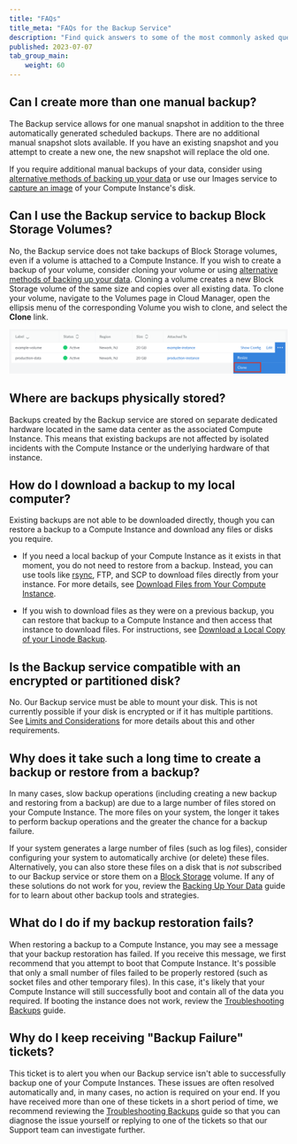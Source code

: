 ```yaml
---
title: "FAQs"
title_meta: "FAQs for the Backup Service"
description: "Find quick answers to some of the most commonly asked questions for Linode's Backup Service."
published: 2023-07-07
tab_group_main:
    weight: 60
---
```


## Can I create more than one manual backup?

The Backup service allows for one manual snapshot in addition to the three automatically generated scheduled backups. There are no additional manual snapshot slots available. If you have an existing snapshot and you attempt to create a new one, the new snapshot will replace the old one.

If you require additional manual backups of your data, consider using [alternative methods of backing up your data](/docs/guides/backing-up-your-data/) or use our Images service to [capture an image](/docs/products/tools/images/guides/capture-an-image/) of your Compute Instance's disk.

## Can I use the Backup service to backup Block Storage Volumes?

No, the Backup service does not take backups of Block Storage volumes, even if a volume is attached to a Compute Instance. If you wish to create a backup of your volume, consider cloning your volume or using [alternative methods of backing up your data](/docs/guides/backing-up-your-data/). Cloning a volume creates a new Block Storage volume of the same size and copies over all existing data. To clone your volume, navigate to the Volumes page in Cloud Manager, open the ellipsis menu of the corresponding Volume you wish to clone, and select the **Clone** link.

![Screenshot of the Clone link for a Block Storage volume](clone-volume.png)

## Where are backups physically stored?

Backups created by the Backup service are stored on separate dedicated hardware located in the same data center as the associated Compute Instance. This means that existing backups are not affected by isolated incidents with the Compute Instance or the underlying hardware of that instance.

## How do I download a backup to my local computer?

Existing backups are not able to be downloaded directly, though you can restore a backup to a Compute Instance and download any files or disks you require.

- If you need a local backup of your Compute Instance as it exists in that moment, you do not need to restore from a backup. Instead, you can use tools like [rsync](/docs/guides/backing-up-your-data/#manual-backup-via-rsync), FTP, and SCP to download files directly from your instance. For more details, see [Download Files from Your Compute Instance](/docs/guides/download-files-from-a-compute-instance/).

- If you wish to download files as they were on a previous backup, you can restore that backup to a Compute Instance and then access that instance to download files. For instructions, see [Download a Local Copy of your Linode Backup](/docs/products/storage/backups/guides/download-backups-locally/).

## Is the Backup service compatible with an encrypted or partitioned disk?

No. Our Backup service must be able to mount your disk. This is not currently possible if your disk is encrypted or if it has multiple partitions. See [Limits and Considerations](/docs/products/storage/backups/#limits-and-considerations) for more details about this and other requirements.

## Why does it take such a long time to create a backup or restore from a backup?

In many cases, slow backup operations (including creating a new backup and restoring from a backup) are due to a large number of files stored on your Compute Instance. The more files on your system, the longer it takes to perform backup operations and the greater the chance for a backup failure.

If your system generates a large number of files (such as log files), consider configuring your system to automatically archive (or delete) these files. Alternatively, you can also store these files on a disk that is *not* subscribed to our Backup service or store them on a [Block Storage](https://www.linode.com/products/block-storage/) volume. If any of these solutions do not work for you, review the [Backing Up Your Data](/docs/guides/backing-up-your-data/) guide for to learn about other backup tools and strategies.

## What do I do if my backup restoration fails?

When restoring a backup to a Compute Instance, you may see a message that your backup restoration has failed. If you receive this message, we first recommend that you attempt to boot that Compute Instance. It's possible that only a small number of files failed to be properly restored (such as socket files and other temporary files). In this case, it's likely that your Compute Instance will still successfully boot and contain all of the data you required. If booting the instance does not work, review the [Troubleshooting Backups](/docs/products/storage/backups/guides/troubleshooting/) guide.

## Why do I keep receiving "Backup Failure" tickets?

This ticket is to alert you when our Backup service isn't able to successfully backup one of your Compute Instances. These issues are often resolved automatically and, in many cases, no action is required on your end. If you have received more than one of these tickets in a short period of time, we recommend reviewing the [Troubleshooting Backups](/docs/products/storage/backups/guides/troubleshooting/) guide so that you can diagnose the issue yourself or replying to one of the tickets so that our Support team can investigate further.